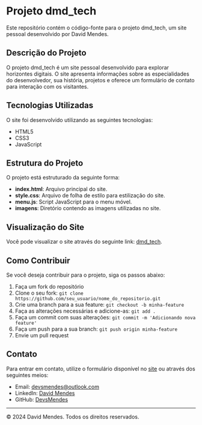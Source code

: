 # Projeto dmd_tech

Este repositório contém o código-fonte para o projeto dmd_tech, um site pessoal desenvolvido por David Mendes.

## Descrição do Projeto

O projeto dmd_tech é um site pessoal desenvolvido para explorar horizontes digitais. O site apresenta informações sobre as especialidades do desenvolvedor, sua história, projetos e oferece um formulário de contato para interação com os visitantes.

## Tecnologias Utilizadas

O site foi desenvolvido utilizando as seguintes tecnologias:

- HTML5
- CSS3
- JavaScript

## Estrutura do Projeto

O projeto está estruturado da seguinte forma:

- **index.html**: Arquivo principal do site.
- **style.css**: Arquivo de folha de estilo para estilização do site.
- **menu.js**: Script JavaScript para o menu móvel.
- **imagens**: Diretório contendo as imagens utilizadas no site.

## Visualização do Site

Você pode visualizar o site através do seguinte link: [dmd_tech](https://devsmendes.github.io/site_perfil/).

## Como Contribuir

Se você deseja contribuir para o projeto, siga os passos abaixo:

1. Faça um fork do repositório
2. Clone o seu fork: `git clone https://github.com/seu_usuario/nome_do_repositorio.git`
3. Crie uma branch para a sua feature: `git checkout -b minha-feature`
4. Faça as alterações necessárias e adicione-as: `git add .`
5. Faça um commit com suas alterações: `git commit -m 'Adicionando nova feature'`
6. Faça um push para a sua branch: `git push origin minha-feature`
7. Envie um pull request

## Contato

Para entrar em contato, utilize o formulário disponível no [site](https://devsmendes.github.io/site_perfil/) ou através dos seguintes meios:

- Email: devsmendes@outlook.com
- LinkedIn: [David Mendes](www.linkedin.com/in/david-mendes-url)
- GitHub: [DevsMendes](https://github.com/DevsMendes)

---

© 2024 David Mendes. Todos os direitos reservados.
